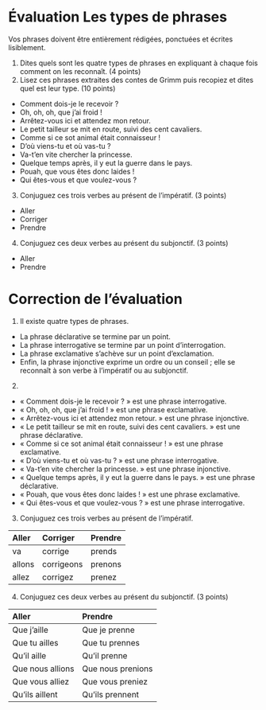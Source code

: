 # Évaluation Les types de phrases

Vos phrases doivent être entièrement rédigées, ponctuées et écrites lisiblement.

1. Dites quels sont les quatre types de phrases en expliquant à chaque fois comment on les reconnaît. (4 points)
2. Lisez ces phrases extraites des contes de Grimm puis recopiez et dites quel est leur type. (10 points)

- Comment dois-je le recevoir ?
- Oh, oh, oh, que j’ai froid !
- Arrêtez-vous ici et attendez mon retour.
- Le petit tailleur se mit en route, suivi des cent cavaliers.
- Comme si ce sot animal était connaisseur !
- D’où viens-tu et où vas-tu ?
- Va-t’en vite chercher la princesse.
- Quelque temps après, il y eut la guerre dans le pays.
- Pouah, que vous êtes donc laides !
- Qui êtes-vous et que voulez-vous ?

3. Conjuguez ces trois verbes au présent de l’impératif. (3 points)

- Aller
- Corriger
- Prendre

4. Conjuguez ces deux verbes au présent du subjonctif. (3 points)

- Aller
- Prendre


# Correction de l’évaluation

1. Il existe quatre types de phrases. 
- La phrase déclarative se termine par un point.
- La phrase interrogative se termine par un point d’interrogation.
- La phrase exclamative s’achève sur un point d’exclamation.
- Enfin, la phrase injonctive exprime un ordre ou un conseil ; elle se reconnaît à son verbe à l’impératif ou au subjonctif.

2.
- « Comment dois-je le recevoir ? » est une phrase interrogative.
- « Oh, oh, oh, que j’ai froid ! » est une phrase exclamative.
- « Arrêtez-vous ici et attendez mon retour. » est une phrase injonctive.
- « Le petit tailleur se mit en route, suivi des cent cavaliers. » est une phrase déclarative.
- « Comme si ce sot animal était connaisseur ! » est une phrase exclamative.
- « D’où viens-tu et où vas-tu ? » est une phrase interrogative.
- « Va-t’en vite chercher la princesse. » est une phrase injonctive.
- « Quelque temps après, il y eut la guerre dans le pays. » est une phrase déclarative.
- « Pouah, que vous êtes donc laides ! » est une phrase exclamative.
- « Qui êtes-vous et que voulez-vous ? » est une phrase interrogative.

3. Conjuguez ces trois verbes au présent de l’impératif. 

| Aller | Corriger | Prendre |
|:--|:--|:--|
| va | corrige | prends |
| allons | corrigeons | prenons |
| allez | corrigez | prenez |

4. Conjuguez ces deux verbes au présent du subjonctif. (3 points)

| Aller | Prendre |
|:--|:--|
| Que j’aille | Que je prenne |
| Que tu ailles | Que tu prennes |
| Qu’il aille | Qu’il prenne |
| Que nous allions | Que nous prenions |
| Que vous alliez | Que vous preniez |
| Qu’ils aillent | Qu’ils prennent |